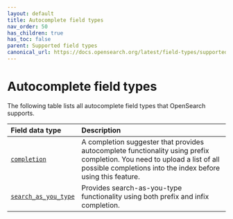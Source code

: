 ```yaml
---
layout: default
title: Autocomplete field types
nav_order: 50
has_children: true
has_toc: false
parent: Supported field types
canonical_url: https://docs.opensearch.org/latest/field-types/supported-field-types/autocomplete/
---
```


# Autocomplete field types

The following table lists all autocomplete field types that OpenSearch supports.

Field data type | Description
:--- | :---  
[`completion`]({{site.url}}{{site.baseurl}}/opensearch/supported-field-types/completion/) | A completion suggester that provides autocomplete functionality using prefix completion. You need to upload a list of all possible completions into the index before using this feature.
[`search_as_you_type`]({{site.url}}{{site.baseurl}}/opensearch/supported-field-types/search-as-you-type/) | Provides search-as-you-type functionality using both prefix and infix completion. 
